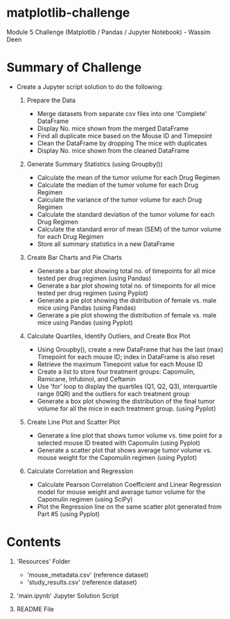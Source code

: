 # matplotlib-challenge
Module 5 Challenge (Matplotlib / Pandas / Jupyter Notebook) - Wassim Deen

# Summary of Challenge
- Create a Jupyter script solution to do the following:
    1. Prepare the Data
        - Merge datasets from separate csv files into one 'Complete' DataFrame
        - Display No. mice shown from the merged DataFrame
        - Find all duplicate mice based on the Mouse ID and Timepoint
        - Clean the DataFrame by dropping The mice with duplicates
        - Display No. mice shown from the cleaned DataFrame

    2. Generate Summary Statistics (using Groupby())
        - Calculate the mean of the tumor volume for each Drug Regimen
        - Calculate the median of the tumor volume for each Drug Regimen
        - Calculate the variance of the tumor volume for each Drug Regimen
        - Calculate the standard deviation of the tumor volume for each Drug Regimen
        - Calculate the standard error of mean (SEM) of the tumor volume for each Drug Regimen
        - Store all summary statistics in a new DataFrame

    3. Create Bar Charts and Pie Charts
        - Generate a bar plot showing total no. of timepoints for all mice tested per drug regimen (using Pandas)
        - Generate a bar plot showing total no. of timepoints for all mice tested per drug regimen (using Pyplot)
        - Generate a pie plot showing the distribution of female vs. male mice using Pandas (using Pandas) 
        - Generate a pie plot showing the distribution of female vs. male mice using Pandas (using Pyplot)

    4. Calculate Quartiles, Identify Outliers, and Create Box Plot
        - Using Groupby(), create a new DataFrame that has the last (max) Timepoint for each mouse ID; index in DataFrame is also reset
        - Retrieve the maximum Timepoint value for each Mouse ID
        - Create a list to store four treatment groups: Capomulin, Ramicane, Infubinol, and Ceftamin
        - Use 'for' loop to display the quartiles (Q1, Q2, Q3), interquartile range (IQR) and the outliers for each treatment group 
        - Generate a box plot showing the distribution of the final tumor volume for all the mice in each treatment group. (using Pyplot)         

    5. Create Line Plot and Scatter Plot
        - Generate a line plot that shows tumor volume vs. time point for a selected mouse ID treated with Capomulin (using Pyplot)
        - Generate a scatter plot that shows average tumor volume vs. mouse weight for the Capomulin regimen (using Pyplot)

    6. Calculate Correlation and Regression
        - Calculate Pearson Correlation Coefficient and Linear Regression model for mouse weight and average tumor volume for the Capomulin regimen (using SciPy)
        - Plot the Regression line on the same scatter plot generated from Part #5 (using Pyplot)        


# Contents
1. 'Resources' Folder
    - 'mouse_metadata.csv' (reference dataset)
    - 'study_results.csv' (reference dataset)

2. 'main.ipynb' Jupyter Solution Script

3. README File
